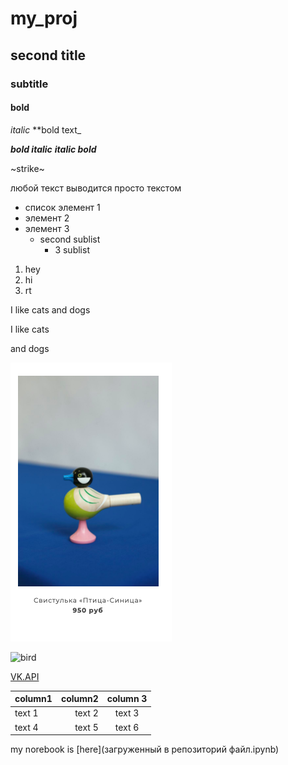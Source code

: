 # my_proj

## second title

### subtitle


#### bold

_italic_
**bold text_

**_bold italic_**
***italic bold***

~strike~

любой текст выводится просто текстом

* список элемент 1
* элемент 2
* элемент 3
  * second sublist
      * 3 sublist
1. hey
2. hi
3. rt

I like cats
and dogs

I like cats


and dogs


![image is here](img/gh.png)

![bird](https://www.infox.ru/photo/943/103/9431036a7a52e8ab33ae7741efeadaf2asdasdasd5cebb6166ff9a8.41288027-650x433-9431036a7a52e8ab33ae7741efeadaf2.jpg)



[VK.API](https://vk.com/dev/methods)

column1 | column2 | column 3
:--- | ---: | :---: |
text 1| text 2 | text 3
text 4 | text 5 | text 6

my norebook is [here](загруженный в репозиторий файл.ipynb)
